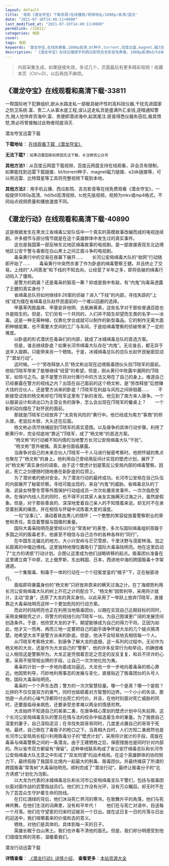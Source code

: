 ```yaml
---
layout: default
title: '电影《潜龙夺宝》下载资源/在线播放/视频地址/1080p/高清/蓝光'
date: "2021-07-10T14:40:11+0800"
last_modified_at: "2021-07-10T14:40:11+0800"
permalink: /33811/
categories: 电影
cover:
tags: 电影
keywords: '潜龙夺宝,在线免费看,1080p高清,bt种子,torrent,百度云盘,magnet,磁力链,迅雷下载资源'
description: '《潜龙夺宝》在线云播放手机西瓜影院吉吉影音免费看，1080p高清bd/hd未删减完整版和tc抢先枪版，mkv/mp4格式，附带bt/torrent种子、magnet/磁力链、百度云盘、网盘资源迅雷下载链接'
---
```


>内容采集生成，如果链接失效，多试几个，页面最后有更多精彩视频！收藏本页（Ctrl+D)，以后再找不麻烦。


## 《潜龙夺宝》在线观看和高清下载-33811

一帮国际地下犯罪组织,欲从水路走私一部极具破坏性的高科技仪器,干扰先进国家之防卫系统.富、贵二人从事水底工程,误认这走私货是盛满外汇金钱,逐暗通知警方,贼人怆悴弃货海中;富、贵便即潜进海中,起其尾注.匪首得悉仪器失窃后,极其愤怒,势必将曾接触过此物者彻底消灭.


潜龙夺宝迅雷下载

**下载地址**： [在线观看下载 《潜龙夺宝》](https://www.993dy.com//vod-detail-id-15070.html) 


**无法下载?**：`如果迅雷因版权原因无法下载，关注微信公众号 `

**其他方法1**：从百度云网盘下载视频，百度云网盘支持在线观看，非会员有限制，如果能找到迅雷下载链接、bt/torrent种子、magnet磁力链接、e2dk链接等，可以用迅雷、比特彗星等工具将完整视频下载到本地。

**其他方法2**：用手机云播、西瓜影院、吉吉影音等在线免费观看《潜龙夺宝》，一般提供1080p高清、hd/bd高清视频、tc抢先版视频，视频为mkv或mp4格式，不同站点视频质量和播放速度不同。


## 《潜龙行动》在线观看和高清下载-40890

这是根据发生在黑龙江省缉毒公安队伍中一个真实的英模故事改编而成的电视连续剧。许多细节与部分情节就是在这个英雄群体中发生过的真实事件。<br />　　这也是我国第一部反映东北地区缉毒故事的电视剧。是一部直接表现东北边境地区公安干警与毒贩在白山黑土之间正面斗争的电视剧。<br />　　毒枭黄行中的交易在夜幕下展开……　　长河公安局缉毒大队的&ldquo;收网”行动随即开始了……　　毒枭黄行中突然杀害了作为卧底的缉毒警察王健。并且终止了交易。上线的“人间蒸发”和下线的不知去向，让经营了半年之多，即将告破的缉毒行动陷入了僵局。<br />　　是警方的疏漏？还是毒枭的智高一筹？抑或是我中有敌，有&ldquo;内鬼”向毒枭透露了王健的真实身份？<br />　　省缉毒总队将如何继续8·26案的侦破？进入&ldquo;下线”的内部，寻找失踪的&ldquo;上线”成为摆在省缉毒总队赵怀民面前的一个难以回避的选择。<br />　　甲基苯丙胺晶体、甲基安非他明、去氧麻黄素，这些名字对于那些普通百姓也许是陌生的。但是，它们另有一个共同的，人们并不陌生却望而生畏的名字——冰毒。这是一种无需种植，仅靠化学合成就可以制作的新型毒品。它的制作无需大面积种植罂粟，也不需要大空间的工厂与车间。于是给缉毒警察的侦破带来了一定的难度。<br />　　以卧底的形式潜伏在毒枭们的内部，就成了冰城缉毒总队的首选方案。<br />　　但是，谁去继续卧底？如果长河市缉毒大队存在&ldquo;内鬼”。无论谁去，都无异于送羊入狼群。只能带来另一个牺牲。于是，冰城缉毒总队的总队长赵怀民秘密启动了“潜龙行动”。<br />　　这时候。一个&ldquo;劳改释放人员”杨文彬出现在边境贩毒团伙头目邝晓军的面前。他给邝晓军带来了能够继续&ldquo;经营”的希望。但是，刚从黄行中败露中漏网的邝晓军，如惊弓之鸟。是不是警方将对付黄行中的方法又用在了自己的身上。难道自己已经暴露在警方的视线之内？出现在自己面前的这个杨文彬，是&ldquo;劳改释放”后想赚大钱的合伙人，还是警方派来的卧底？邝晓军在利益与风险之间徘徊着……　　不断接受试炼的杨文彬却在邝晓军这里有了新的发现。他见到了南方来人唐争。一个以服装设计和进出口为主营业务的唐争，怎么会出现在邝晓军的餐桌上？　　一个新的动向摆在了赵怀民的面前。<br />　　那就是邝晓军已经放弃了&ldquo;太具有风险的”黄行中。他已经成为南方“客商”的桥头堡。老鼠拉木锨，大头还在后面。<br />　　杨文彬必须尽快捕捉到邝晓军的真实意图。以及唐争的具体行动步骤。利用了断黄行中，完全彻底地“靠近”邝晓军，成了“杨文彬&rdquo;的首选方案。<br />　　“杨文彬&rdquo;的行动被不知内情的当地警方长河公安局缉毒大队“干扰”。<br />　　“杨文彬&rdquo;意外被捕。真实身份面临暴露。<br />　　当唐争对自己的未来合伙人邝晓军一干人马进行秘密考察时。他把怀疑的焦点也聚在了“杨文彬&rdquo;的身上。他利用自己曾经用反间计实现的壁虎计划，展开了对“杨文彬&rdquo;真实身份的调查。由于这个壁虎计划是策反公安局内部的缉毒警察。因此，死亡之剑便随时随地悬在新卧底的后颈上。<br />　　为了潜伏者的绝对安全。为了潜龙行动的最终成功。长河市公安局在自己队伍的内部展开了秘密侦察。寻找可能出现的，来自&ldquo;内鬼”的威胁。省缉毒总队的丁海、武装女特警冬雪等外围保护行动组成员一次次处置突发事件。一次次临危受命。在保护内线人员的同时，也不得不对其家人亲友实施瞒天过海之计。虽然是假象。但是，对于那些善良的、深深地爱着自己亲人的不知情着来说，却无时不在承受着别离的痛苦。并在相信与怀疑中试炼着大爱的温度。<br />　　一句&ldquo;没事儿&rdquo;，涌动着铁血男儿的情怀；一个憨憨的笑容绽放着警察职业的荣誉和责任。彰显着警服与国徽的重量。<br />　　国际大毒枭陆明亮是曾经以行业“常青树&rdquo;的美誉，多次与国际缉毒组织周璇于多国之间的贩毒老手。他甚至不相信与自己合作的各种各样的“同行”。<br />　　在中国东北偏北的地方。大小兴安岭与茫茫雪原，千里沃野与茂密林海。加之长距离的中俄边境线。这里独特地理位置吸引了国际大毒枭陆明亮。他在这里启动了“北方的诱惑&rdquo;行动计划。企图让这里成为他们战略转移的起点。贩毒团伙准备在这里建立南下中原，北上俄罗斯，东出韩国、日本，西进地中海的跨国贩毒十字架通道。<br />　　一个集贩毒、制毒于一体的行动在一个个冠冕堂皇的&ldquo;幌子”下，正在秘密进行。<br />　　面临即将暴露身份的&ldquo;杨文彬&rdquo;只好放弃原来的瞒天过海之计。在丁海顺势利用长河公安局缉毒大队的树上开花之计的配合下。&ldquo;杨文彬&rdquo;因势利导，采用将计就计，主动“变身”，还原了大龙的真实身份。以此采用了一举跃上放弃邝晓军，直接靠近大毒枭陆明亮这样一个更加危险的行动方案。<br />　　而此时的陆明亮也正在利用当地贩毒团伙，以期在实现自己近期目标的同时，采用金蝉脱壳之计，将警方的视线引向邝晓军一伙。为自己图谋更广阔的发展空间创造条件。于是，他欣赏大龙的才干。期望能够成为自己的得力干将。正因为如此，他才又一而再，再而三地一定要把自己的副手唐争怀疑大龙的几个疑点搞清楚。他希望大龙不是警方派来的卧底。但是，他决不会轻易地去相信每一个人。<br />　　从邝晓军考察杨文彬，到唐争了解大龙的底细，这一系列的过程中。无论作为杨文彬的大龙，还是作为大龙自己的&ldquo;警察”，他的许多反常行为和举动，的确很难让人相信这是警察所为。大龙正是凭借着否定之否定的反反复复，和兵不厌诈的心里。采用不按常规出牌的手段，让自己一次次地化险为夷。<br />　　毒枭的计划一步一步地向着成功逼近。大龙也一步一步地向着毒枭的核心靠近。他因势利导，巧妙地利用事态的发展与变化，直接贴近了贩毒团伙的头号人物，国际大毒枭陆明亮。<br />　　毒枭的一个个声东击西；警方的一次次智慧较量。哪一个是真？哪一个是假？比拼的不仅仅是双方的勇气，同时也砥砺着对方智慧的边界。一个小小的失误，那怕是一点点的心噪气浮都将付出死亡的代价。并且，在他时刻面对死亡威胁的同时，还要面临母亲病危，还要承受忠孝难以两全的情感煎熬。<br />　　大龙始终不知道自己的弟弟二勇，在唐争精心策划的壁虎计划中马失前蹄。这个长河公安局缉毒支队的警员在情与法的绞杀中锻造着生命的重量。为了挽救自己深爱的妻子，自己深陷泥沼；在寻找失踪哥哥同时，几度差点置自己的哥哥于死地。最终，自己倒在了毒贩子的枪口之下。当真相大白时，人们方知二勇居然也是长河市公安局局长程川利用贩毒分子的“壁虎计划”，采用将计就计的手段，周旋在毒枭与缉毒警察之间的一条潜龙。由于王建牺牲之后，保密措施也是同时针对内部的。所以省市双方都留有“保留”。这种单线联系构成了省公安厅缉毒总队和长河市公安局缉毒大队无意之中形成了&ldquo;双龙同潜”的战术格局。在这个英雄群体的协同努力下，最终捣毁了我国东北境内一起最大的制毒、贩毒团伙。并最终擒获了所谓的跨国贩毒“常青树&rdquo;大毒枭陆明亮。顺利完成了“潜龙行动”。最终让贩毒分子的&ldquo;北方诱惑”计划化为泡影。<br />　　以大龙为代表的冰城缉毒总队和长河市公安局缉毒支队干警们，包括与贩毒团伙面对面作战的武警指战员们。他们的工作没有光环，没有万众瞩目。却无时不在为了芸芸众生守护着生命的防线。<br />　　在灯红酒绿的背后，他们沐浴死亡界河的寒冷。在歌舞升平的角落，他们与死神共舞。在他们生活的词典里，没有和平年代！　　他们在与死亡对语中，目送每一个月落。他们在守望爱的归来时迎接另一个日出。就在这日复一日的月落与日出的迎送中，我们咀嚼着来的价值和去的意义。<br />　　牺牲，对他们是具体的。具体到每一天的日子。<br />　　英雄长眠于白山黑土。我们也许看不清他的面孔。但是，我们却分明感受到他们熠熠生辉的背影，温暖着我们。


潜龙行动迅雷下载

**详情查看**： [《潜龙行动》详情介绍](/movie/40890/)， **查看更多**：[本站资源大全](/movie/t/all/)

